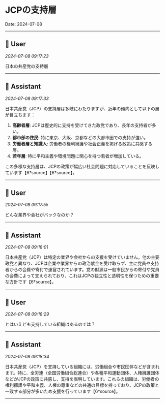 # JCPの支持層

Date: 2024-07-08

---

## 👤 User
*2024-07-08 09:17:23*

日本の共産党の支持層

---

## 🤖 Assistant
*2024-07-08 09:17:33*

日本共産党（JCP）の支持層は多岐にわたりますが、近年の傾向として以下の層が目立ちます：

1. **高齢者層**: JCPは歴史的に支持を受けてきた政党であり、長年の支持者が多い。
2. **都市部の住民**: 特に東京、大阪、京都などの大都市圏での支持が強い。
3. **労働者層と知識人**: 労働者の権利擁護や社会正義を掲げる政策に共感する層。
4. **若年層**: 特に平和主義や環境問題に関心を持つ若者が増加している。

この多様な支持層は、JCPの政策が幅広い社会問題に対応していることを反映しています【6†source】【6†source】。

---

## 👤 User
*2024-07-08 09:17:55*

どんな業界や会社がバックなのか？

---

## 🤖 Assistant
*2024-07-08 09:18:01*

日本共産党（JCP）は特定の業界や会社からの支援を受けていません。他の主要政党と異なり、JCPは企業や業界からの政治献金を受け取らず、主に党員や支持者からの会費や寄付で運営されています。党の財源は一般市民からの寄付や党員の会費によって支えられており、これはJCPの独立性と透明性を保つための重要な方針です【6†source】。

---

## 👤 User
*2024-07-08 09:18:29*

とはいえども支持している組織はあるのでは？

---

## 🤖 Assistant
*2024-07-08 09:18:34*

日本共産党（JCP）を支持している組織には、労働組合や市民団体などが含まれます。特に、全労連（全国労働組合総連合）や各種平和運動団体、人権擁護団体などがJCPの政策に共感し、支持を表明しています。これらの組織は、労働者の権利擁護や平和主義、人権の尊重などの共通の目標を持っており、JCPの政策と一致する部分が多いため支援を行っています【6†source】。

---
